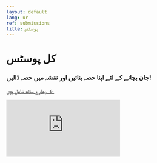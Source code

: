 ```yaml
---
layout: default
lang: ur
ref: submissions
title: پوسٹس
---
```

# کل پوسٹس
### جان بچانے کے لئے اپنا حصہ بنائیں اور نقشہ میں حصہ ڈالیں!
<a
href="https://survey123.arcgis.com/share/3c5158cd793d4cc7a80d8d3fb3446b07?lang=ur"
class="btn">ہمارے ساتھ شامل ہوں. ←</a>

<div class="embed"><iframe src="https://arcgis.com/apps/opsdashboard/index.html#/0052f0715f0944db868b1ed2dd868feb" title="TRackCOVIDKW Contribution Totals"  frameborder="0" allowfullscreen=""></iframe></div>

